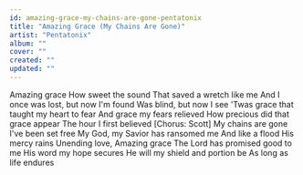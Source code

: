 ```yaml
---
id: amazing-grace-my-chains-are-gone-pentatonix
title: "Amazing Grace (My Chains Are Gone)"
artist: "Pentatonix"
album: ""
cover: ""
created: ""
updated: ""
---
```


Amazing grace
How sweet the sound
That saved a wretch like me
And I once was lost, but now I'm found
Was blind, but now I see
'Twas grace that taught my heart to fear
And grace my fears relieved
How precious did that grace appear
The hour I first believed
[Chorus: Scott]
My chains are gone
I've been set free
My God, my Savior has ransomed me
And like a flood His mercy rains
Unending love, Amazing grace
The Lord has promised good to me
His word my hope secures
He will my shield and portion be
As long as lifе endures